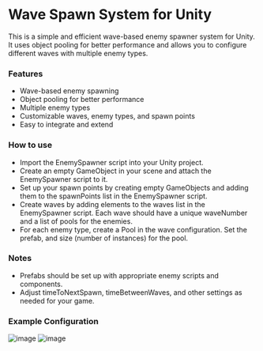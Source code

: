 # Wave Spawn System for Unity

This is a simple and efficient wave-based enemy spawner system for Unity. It uses object pooling for better performance and allows you to configure different waves with multiple enemy types.

### Features
- Wave-based enemy spawning
- Object pooling for better performance
- Multiple enemy types
- Customizable waves, enemy types, and spawn points
- Easy to integrate and extend
### How to use
- Import the EnemySpawner script into your Unity project.
- Create an empty GameObject in your scene and attach the EnemySpawner script to it.
- Set up your spawn points by creating empty GameObjects and adding them to the spawnPoints list in the EnemySpawner script.
- Create waves by adding elements to the waves list in the EnemySpawner script. Each wave should have a unique waveNumber and a list of pools for the enemies.
- For each enemy type, create a Pool in the wave configuration. Set the prefab, and size (number of instances) for the pool.

### Notes
- Prefabs should be set up with appropriate enemy scripts and components.
- Adjust timeToNextSpawn, timeBetweenWaves, and other settings as needed for your game.

### Example Configuration
 
![image](https://user-images.githubusercontent.com/30018589/229891518-2af0f9a7-2058-4376-b9b2-2963d39a7d4c.png)
![image](https://user-images.githubusercontent.com/30018589/229892179-e35332ae-3a93-4000-9b03-e8c93e998fdf.png)

